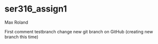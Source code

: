 # ser316_assign1
Max Roland

First comment
testbranch change
new git branch on GitHub (creating new branch this time)
